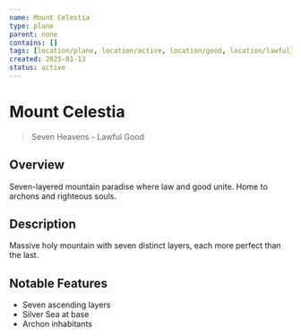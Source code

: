 ```yaml
---
name: Mount Celestia
type: plane
parent: none
contains: []
tags: [location/plane, location/active, location/good, location/lawful]
created: 2025-01-13
status: active
---
```


# Mount Celestia

> Seven Heavens - Lawful Good

## Overview
Seven-layered mountain paradise where law and good unite. Home to archons and righteous souls.

## Description
Massive holy mountain with seven distinct layers, each more perfect than the last.

## Notable Features
- Seven ascending layers
- Silver Sea at base
- Archon inhabitants
